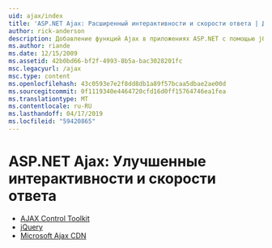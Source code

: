 ```yaml
---
uid: ajax/index
title: 'ASP.NET Ajax: Расширенный интерактивности и скорости ответа | Документация Майкрософт'
author: rick-anderson
description: Добавление функций Ajax в приложениях ASP.NET с помощью jQuery и Ajax Control Toolkit. Повысить производительность приложений Ajax с помощью Micro...
ms.author: riande
ms.date: 12/15/2009
ms.assetid: 42b0bd66-bf2f-4993-8b5a-bac3028201fc
msc.legacyurl: /ajax
msc.type: content
ms.openlocfilehash: 43c0593e7e2f8dd8db1a89f57bcaa5dbae2ae00d
ms.sourcegitcommit: 0f1119340e4464720cfd16d0ff15764746ea1fea
ms.translationtype: MT
ms.contentlocale: ru-RU
ms.lasthandoff: 04/17/2019
ms.locfileid: "59420865"
---
```

# <a name="aspnet-ajax--enhanced-interactivity-and-responsiveness"></a>ASP.NET Ajax: Улучшенные интерактивности и скорости ответа

- [AJAX Control Toolkit](https://go.devexpress.com/AjaxControlToolkit_ASP_Resources_ASP_AJAX_Index.aspx)
- [jQuery](http://jquery.com/)
- [Microsoft Ajax CDN](cdn/overview.md)
